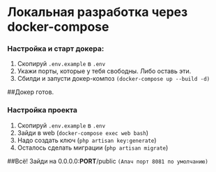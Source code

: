 # Локальная разработка через docker-compose

### Настройка и старт докера:

1. Скопируй ```.env.example``` в ```.env```
2. Укажи порты, которые у тебя свободны. Либо оставь эти. 
3. Сбилди и запусти докер-композ ```(docker-compose up --build -d)```

##Докер готов.

### Настройка проекта

1. Скопируй ```.env.example``` в ```.env```
2. Зайди в web (```docker-compose exec web bash```)
3. Надо создать ключ (```php artisan key:generate```)
4. Осталось сделать миграции (```php artisan migrate```)

##Всё! Зайди на 0.0.0.0:**PORT**/public ```(Апач порт 8081 по умолчанию)```
